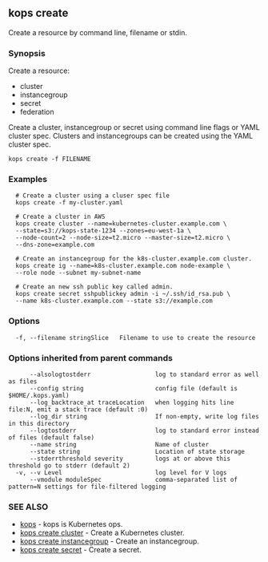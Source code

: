 
<!--- This file is automatically generated by make gen-cli-docs; changes should be made in the go CLI command code (under cmd/kops) -->

## kops create

Create a resource by command line, filename or stdin.

### Synopsis


Create a resource:
  
  * cluster  
  * instancegroup  
  * secret  
  * federation  

Create a cluster, instancegroup or secret using command line flags or YAML cluster spec. Clusters and instancegroups can be created using the YAML cluster spec.

```
kops create -f FILENAME
```

### Examples

```
  # Create a cluster using a cluser spec file
  kops create -f my-cluster.yaml
  
  # Create a cluster in AWS
  kops create cluster --name=kubernetes-cluster.example.com \
  --state=s3://kops-state-1234 --zones=eu-west-1a \
  --node-count=2 --node-size=t2.micro --master-size=t2.micro \
  --dns-zone=example.com
  
  # Create an instancegroup for the k8s-cluster.example.com cluster.
  kops create ig --name=k8s-cluster.example.com node-example \
  --role node --subnet my-subnet-name
  
  # Create an new ssh public key called admin.
  kops create secret sshpublickey admin -i ~/.ssh/id_rsa.pub \
  --name k8s-cluster.example.com --state s3://example.com
```

### Options

```
  -f, --filename stringSlice   Filename to use to create the resource
```

### Options inherited from parent commands

```
      --alsologtostderr                  log to standard error as well as files
      --config string                    config file (default is $HOME/.kops.yaml)
      --log_backtrace_at traceLocation   when logging hits line file:N, emit a stack trace (default :0)
      --log_dir string                   If non-empty, write log files in this directory
      --logtostderr                      log to standard error instead of files (default false)
      --name string                      Name of cluster
      --state string                     Location of state storage
      --stderrthreshold severity         logs at or above this threshold go to stderr (default 2)
  -v, --v Level                          log level for V logs
      --vmodule moduleSpec               comma-separated list of pattern=N settings for file-filtered logging
```

### SEE ALSO
* [kops](kops.md)	 - kops is Kubernetes ops.
* [kops create cluster](kops_create_cluster.md)	 - Create a Kubernetes cluster.
* [kops create instancegroup](kops_create_instancegroup.md)	 - Create an instancegroup.
* [kops create secret](kops_create_secret.md)	 - Create a secret.

